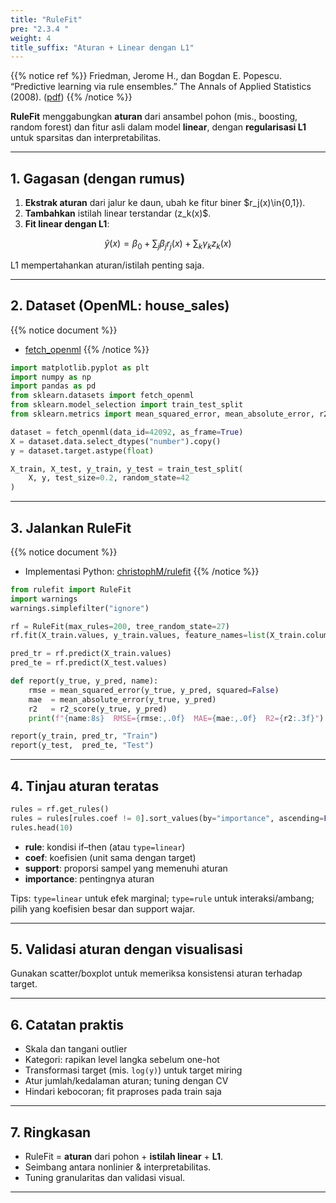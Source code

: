 ```yaml
---
title: "RuleFit"
pre: "2.3.4 "
weight: 4
title_suffix: "Aturan + Linear dengan L1"
---
```


{{% notice ref %}}
Friedman, Jerome H., dan Bogdan E. Popescu. “Predictive learning via rule ensembles.” The Annals of Applied Statistics (2008). ([pdf](https://jerryfriedman.su.domains/ftp/RuleFit.pdf))
{{% /notice %}}

<div class="pagetop-box">
  <p><b>RuleFit</b> menggabungkan <b>aturan</b> dari ansambel pohon (mis., boosting, random forest) dan fitur asli dalam model <b>linear</b>, dengan <b>regularisasi L1</b> untuk sparsitas dan interpretabilitas.</p>
</div>

---

## 1. Gagasan (dengan rumus)

1) <b>Ekstrak aturan</b> dari jalur ke daun, ubah ke fitur biner $r_j(x)\in\{0,1\}).  
2) <b>Tambahkan</b> istilah linear terstandar \(z_k(x)$.  
3) <b>Fit linear dengan L1</b>:

$$
\hat y(x) = \beta_0 + \sum_j \beta_j r_j(x) + \sum_k \gamma_k z_k(x)
$$

L1 mempertahankan aturan/istilah penting saja.

---

## 2. Dataset (OpenML: house_sales)

{{% notice document %}}
- [fetch_openml](https://scikit-learn.org/stable/modules/generated/sklearn.datasets.fetch_openml.html)
{{% /notice %}}

```python
import matplotlib.pyplot as plt
import numpy as np
import pandas as pd
from sklearn.datasets import fetch_openml
from sklearn.model_selection import train_test_split
from sklearn.metrics import mean_squared_error, mean_absolute_error, r2_score

dataset = fetch_openml(data_id=42092, as_frame=True)
X = dataset.data.select_dtypes("number").copy()
y = dataset.target.astype(float)

X_train, X_test, y_train, y_test = train_test_split(
    X, y, test_size=0.2, random_state=42
)
```

---

## 3. Jalankan RuleFit

{{% notice document %}}
- Implementasi Python: <a href="https://github.com/christophM/rulefit" target="_blank" rel="noopener">christophM/rulefit</a>
{{% /notice %}}

```python
from rulefit import RuleFit
import warnings
warnings.simplefilter("ignore")

rf = RuleFit(max_rules=200, tree_random_state=27)
rf.fit(X_train.values, y_train.values, feature_names=list(X_train.columns))

pred_tr = rf.predict(X_train.values)
pred_te = rf.predict(X_test.values)

def report(y_true, y_pred, name):
    rmse = mean_squared_error(y_true, y_pred, squared=False)
    mae  = mean_absolute_error(y_true, y_pred)
    r2   = r2_score(y_true, y_pred)
    print(f"{name:8s}  RMSE={rmse:,.0f}  MAE={mae:,.0f}  R2={r2:.3f}")

report(y_train, pred_tr, "Train")
report(y_test,  pred_te, "Test")
```

---

## 4. Tinjau aturan teratas

```python
rules = rf.get_rules()
rules = rules[rules.coef != 0].sort_values(by="importance", ascending=False)
rules.head(10)
```

- <b>rule</b>: kondisi if–then (atau `type=linear`)  
- <b>coef</b>: koefisien (unit sama dengan target)  
- <b>support</b>: proporsi sampel yang memenuhi aturan  
- <b>importance</b>: pentingnya aturan

Tips: `type=linear` untuk efek marginal; `type=rule` untuk interaksi/ambang; pilih yang koefisien besar dan support wajar.

---

## 5. Validasi aturan dengan visualisasi

Gunakan scatter/boxplot untuk memeriksa konsistensi aturan terhadap target.

---

## 6. Catatan praktis

- Skala dan tangani outlier  
- Kategori: rapikan level langka sebelum one-hot  
- Transformasi target (mis. `log(y)`) untuk target miring  
- Atur jumlah/kedalaman aturan; tuning dengan CV  
- Hindari kebocoran; fit praproses pada train saja

---

## 7. Ringkasan

- RuleFit = <b>aturan</b> dari pohon + <b>istilah linear</b> + <b>L1</b>.  
- Seimbang antara nonlinier & interpretabilitas.  
- Tuning granularitas dan validasi visual.

---

